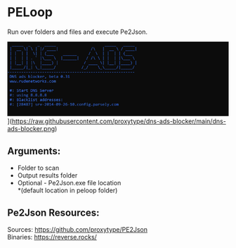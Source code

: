 # PELoop
Run over folders and files and execute Pe2Json.

![PeLoop](https://raw.githubusercontent.com/proxytype/dns-ads-blocker/main/dns-ads-blocker.png)](https://raw.githubusercontent.com/proxytype/dns-ads-blocker/main/dns-ads-blocker.png)


## Arguments:
- Folder to scan
- Output results folder
- Optional - Pe2Json.exe file location <br>
  *(default location in peloop folder)


## Pe2Json Resources:<br>
  Sources: https://github.com/proxytype/PE2Json<br>
  Binaries: https://reverse.rocks/


